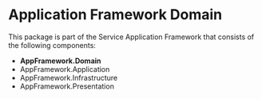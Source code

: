 # Application Framework Domain

This package is part of the Service Application Framework that consists of the following components:

* **AppFramework.Domain**
* AppFramework.Application
* AppFramework.Infrastructure
* AppFramework.Presentation
